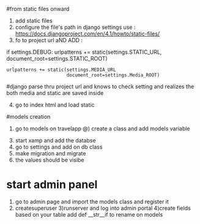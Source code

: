 #from static files onward 

1) add static files 
2) configure the file's path in django settings use : https://docs.djangoproject.com/en/4.1/howto/static-files/
3) fo to project url aND ADD :

if settings.DEBUG:
    urlpatterns += static(settings.STATIC_URL,
                          document_root=settings.STATIC_ROOT)
    
    urlpatterns += static(settings.MEDIA_URL
                          document_root=settings.Media_ROOT)

#django parse thru project url and knows to check setting and realizes the both media and static are saved inside 

4) go to index html and load static    


#models creation 
1) go to models on travelapp 
@) create a class and add models variable 
3. start xamp and add the databse 
4. go to settings and add on db class 
5. make migration and migrate 
6. the values should be visibe

# start admin panel 
1) go to admin page and import the models class and register it 
2) createsuperuser
3)runserver and log into admin portal
4)create fields based on your table 
add def __str__if to rename on models 

